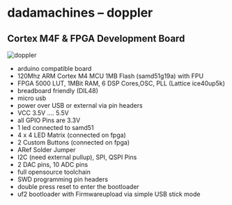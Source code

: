 # dadamachines – doppler
## Cortex M4F & FPGA Development Board

![doppler](img/dadamachines-doppler_front.png)
- arduino compatible board
- 120Mhz ARM Cortex M4 MCU 1MB Flash (samd51g19a) with FPU
- FPGA 5000 LUT, 1MBit RAM, 6 DSP Cores,OSC, PLL (Lattice ice40up5k)
- breadboard friendly (DIL48)
- micro usb
- power over USB or external via pin headers
- VCC 3.5V …. 5.5V 
- all GPIO Pins are 3.3V
- 1 led connected to samd51
- 4 x 4 LED Matrix (connected on fpga)
- 2 Custom Buttons (connected on fpga)
- ARef Solder Jumper
- I2C (need external pullup), SPI, QSPI Pins
- 2 DAC pins, 10 ADC pins
- full opensource toolchain
- SWD programming pin headers
- double press reset to enter the bootloader
- uf2 bootloader with Firmwareupload via simple USB stick mode
